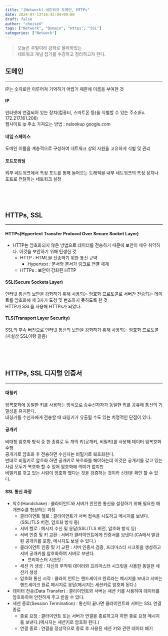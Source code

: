 ```yaml
---
title: "[Network] 네트워크 도메인, HTTPs"
date: 2024-07-13T16:42:04+09:00
draft: false
author: "choiseU"
tags: ["Network", "Domain", "Https", "SSL"]
categories: ["Network"]
---
```

> 오늘은 주말이라 강좌로 올라와있는  
> 네트워크 개념 잡기를 수강하고 정리하고자 한다.

## 도메인
***
IP는 숫자로만 이루어져 기억하기 어렵기 때문에 이름을 부여한 것

#### IP
인터넷에 연결되어 있는 장치(컴퓨터, 스마트폰 등)을 식별할 수 있는 주소(Ex. 172.217.161.206)  
웹사이트 ip 주소 가져오는 방법 : nslookup google.com

#### 네임 스페이스
도메인 이름을 계층적으로 구성하여 네트워크 상의 자원을 고유하게 식별 및 관리

#### 포트포워딩
외부 네트워크에서 특정 포트를 통해 들어오는 트래픽을 내부 네트워크의 특정 장치나 포트로 전달하는 네트워크 설정

<div style="height: 50px;"></div>

## HTTPs, SSL
***
#### HTTPs(Hypertext Transfer Protocol Over Secure Socket Layer)
- HTTP는 암호화되지 않은 방법으로 데이터를 전송하기 때문에 보안이 매우 취약하다. 이것을 보안하기 위해 탄생한 것
  - HTTP : HTML을 전송하기 위한 통신 규약
    - Hypertext : 문서와 문서가 링크로 연결 체계
  - HTTPs : 보안이 강화된 HTTP

#### SSL(Secure Sockets Layer)
인터넷 통신의 보안을 강화하기 위해 사용되는 암호화 프로토콜로 서버간 전송되는 데이트를 암호화해 제 3자가 도청 및 변조하지 못하도록 한 것  
HTTP가 SSL을 사용해 HTTPs가 되었다.

#### TLS(Transport Layer Security)
SSL의 후속 버전으로 인터넷 통신의 보안을 강화하기 위해 사용되는 암호화 프로토콜(사실상 SSL이랑 같음)

<div style="height: 50px;"></div>

## HTTPs, SSL 디지털 인증서
***
#### 대칭키
암복호화에 동일한 키를 사용하는 방식으로 송수신자자가 동일한 키를 공유해 통신의 기밀성을 유지한다.  
대칭키를 수신자에게 전송할 때 대칭키가 유출될 수도 있는 치명적인 단점이 있다.

#### 공개키
비대칭 암호화 방식 중 한 종류로 두 개의 키(공개키, 비밀키)를 사용해 데이터 암복호화 수행  
공개키로 암호화 후 전송하면 수신자는 비밀키로 복호화한다.  
반대로 비밀키로 암호화 하면 공개키로 복호화를 해야하는데 이것은 공개키를 갖고 있는 사람 모두가 복호화 할 수 있어 암호화에 의미가 없지만  
비밀키를 갖고 있는 사람이 암호화 했다는 것을 검증하는 것이라 신원을 확인 할 수 있다.

#### SSL 통신 과정
- 악수(Handshake) : 클라이언트와 서버가 안전한 통신을 설정하기 위해 필요한 매개변수를 협상하는 과정
  - 클라이언트 헬로 : 클라이언트가 서버 접속을 시도하고 메시지를 보낸다.(SSL/TLS 버전, 암호화 방식 등)
  - 서버 헬로 : 메시지 수신 및 응답(SSL/TLS 버전, 암호화 방식 등)
  - 서버 인증 및 키 교환 : 서버가 클라이언트에게 인증서를 보낸다.(CA에서 발급된 공개키를 포함, 메시지도 보낼 수 있다.)
  - 클라이언트 인증 및 키 교환 : 서버 인증서 검증, 프리마스터 시크릿을 생성하고 서버 공개키를 암호화하여 서버로 보낸다.
    - 프리마스터 시크릿 : 
  - 세션 키 생성 : 자신의 무작위 데이터와 프리마스터 시크릿을 사용한 동일한 세션키 생성
  - 암호화 통신 시작 : 클라이 언트는 핸드셰이크 완료라는 메시지를 보내고 서버는 핸드셰이크 완료 메시지로 응답(메시지는 세션키로 암호화 된다.)
- 데이터 전송(Data Transfer) : 클리이언트와 서버는 세션 키를 사용하여 데이터를 암호화하여 안전하게 주고 받을 수 있다.
- 세션 종료(Session Termination) : 통신이 끝나면 클라이언트와 서버는 SSL 연결 종료
  - 종료 요청 : 클라이언트 또는 서버가 연결을 종료하고자 하면 종료 요청 메시지를 보낸다.(메시지는 세션키로 암호화 된다.)
  - 연결 종료 : 연결을 정상적으로 종료 후 사용된 세션 키와 관련 데이터 폐기


